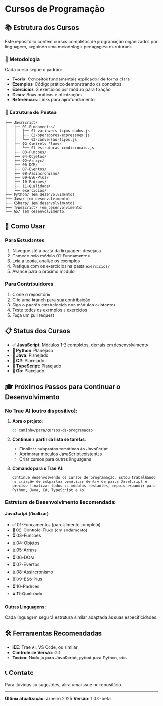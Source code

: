 # Cursos de Programação

## 📚 Estrutura dos Cursos

Este repositório contém cursos completos de programação organizados por linguagem, seguindo uma metodologia pedagógica estruturada.

### 🎯 Metodologia

Cada curso segue o padrão:
- **Teoria**: Conceitos fundamentais explicados de forma clara
- **Exemplos**: Código prático demonstrando os conceitos
- **Exercícios**: 3 exercícios por módulo para fixação
- **Dicas**: Boas práticas e otimizações
- **Referências**: Links para aprofundamento

### 📁 Estrutura de Pastas

```
├── JavaScript/
│   ├── 01-Fundamentos/
│   │   ├── 01-variaveis-tipos-dados.js
│   │   ├── 02-operadores-expressoes.js
│   │   └── 03-conversao-tipos.js
│   ├── 02-Controle-Fluxo/
│   │   └── 01-estruturas-condicionais.js
│   ├── 03-Funcoes/
│   ├── 04-Objetos/
│   ├── 05-Arrays/
│   ├── 06-DOM/
│   ├── 07-Eventos/
│   ├── 08-Assincronismo/
│   ├── 09-ES6-Plus/
│   ├── 10-Padroes/
│   ├── 11-Qualidade/
│   └── exercicios/
├── Python/ (em desenvolvimento)
├── Java/ (em desenvolvimento)
├── CSharp/ (em desenvolvimento)
├── TypeScript/ (em desenvolvimento)
└── Go/ (em desenvolvimento)
```

## 🚀 Como Usar

### Para Estudantes
1. Navegue até a pasta da linguagem desejada
2. Comece pelo módulo 01-Fundamentos
3. Leia a teoria, analise os exemplos
4. Pratique com os exercícios na pasta `exercicios/`
5. Avance para o próximo módulo

### Para Contribuidores
1. Clone o repositório
2. Crie uma branch para sua contribuição
3. Siga o padrão estabelecido nos módulos existentes
4. Teste todos os exemplos e exercícios
5. Faça um pull request

## 📋 Status dos Cursos

- ✅ **JavaScript**: Módulos 1-2 completos, demais em desenvolvimento
- 🔄 **Python**: Planejado
- 🔄 **Java**: Planejado
- 🔄 **C#**: Planejado
- 🔄 **TypeScript**: Planejado
- 🔄 **Go**: Planejado

## 🎓 Próximos Passos para Continuar o Desenvolvimento

### No Trae AI (outro dispositivo):

1. **Abra o projeto**:
   ```bash
   cd caminho/para/cursos-de-programacao
   ```

2. **Continue a partir da lista de tarefas**:
   - Finalizar subpastas temáticas do JavaScript
   - Aprimorar módulos JavaScript existentes
   - Criar cursos para outras linguagens

3. **Comando para o Trae AI**:
   ```
   Continue desenvolvendo os cursos de programação. Estou trabalhando na criação de subpastas temáticas dentro da pasta JavaScript e preciso finalizar todos os módulos restantes, depois expandir para Python, Java, C#, TypeScript e Go.
   ```

### Estrutura de Desenvolvimento Recomendada:

#### JavaScript (finalizar):
- ✅ 01-Fundamentos (parcialmente completo)
- 🔄 02-Controle-Fluxo (em andamento)
- ⏳ 03-Funcoes
- ⏳ 04-Objetos
- ⏳ 05-Arrays
- ⏳ 06-DOM
- ⏳ 07-Eventos
- ⏳ 08-Assincronismo
- ⏳ 09-ES6-Plus
- ⏳ 10-Padroes
- ⏳ 11-Qualidade

#### Outras Linguagens:
Cada linguagem seguirá estrutura similar adaptada às suas especificidades.

## 🛠️ Ferramentas Recomendadas

- **IDE**: Trae AI, VS Code, ou similar
- **Controle de Versão**: Git
- **Testes**: Node.js para JavaScript, pytest para Python, etc.

## 📞 Contato

Para dúvidas ou sugestões, abra uma issue no repositório.

---

**Última atualização**: Janeiro 2025
**Versão**: 1.0.0-beta